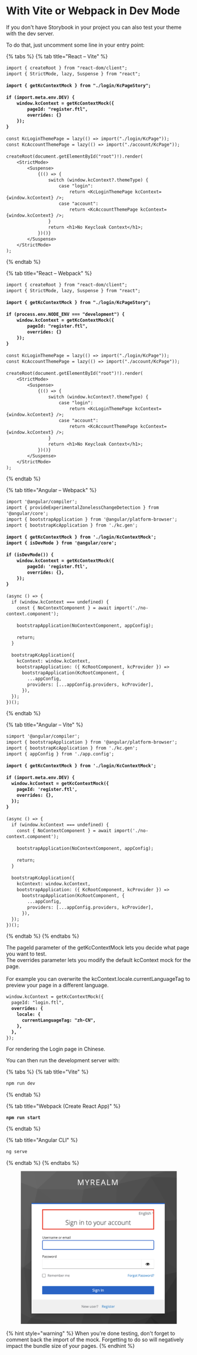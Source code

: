 # With Vite or Webpack in Dev Mode

If you don't have Storybook in your project you can also test your theme with the dev server.

To do that, just uncomment some line in your entry point:

{% tabs %}
{% tab title="React – Vite" %}
<pre class="language-tsx" data-title="src/main.tsx"><code class="lang-tsx">import { createRoot } from "react-dom/client";
import { StrictMode, lazy, Suspense } from "react";

<strong>import { getKcContextMock } from "./login/KcPageStory";
</strong>
<strong>if (import.meta.env.DEV) {
</strong><strong>    window.kcContext = getKcContextMock({
</strong><strong>        pageId: "register.ftl",
</strong><strong>        overrides: {}
</strong><strong>    });
</strong><strong>}
</strong>
const KcLoginThemePage = lazy(() => import("./login/KcPage"));
const KcAccountThemePage = lazy(() => import("./account/KcPage"));

createRoot(document.getElementById("root")!).render(
    &#x3C;StrictMode>
        &#x3C;Suspense>
            {(() => {
                switch (window.kcContext?.themeType) {
                    case "login":
                        return &#x3C;KcLoginThemePage kcContext={window.kcContext} />;
                    case "account":
                        return &#x3C;KcAccountThemePage kcContext={window.kcContext} />;
                }
                return &#x3C;h1>No Keycloak Context&#x3C;/h1>;
            })()}
        &#x3C;/Suspense>
    &#x3C;/StrictMode>
);
</code></pre>
{% endtab %}

{% tab title="React – Webpack" %}
<pre class="language-tsx" data-title="src/index.tsx"><code class="lang-tsx">import { createRoot } from "react-dom/client";
import { StrictMode, lazy, Suspense } from "react";

<strong>import { getKcContextMock } from "./login/KcPageStory";
</strong>
<strong>if (process.env.NODE_ENV === "development") {
</strong><strong>    window.kcContext = getKcContextMock({
</strong><strong>        pageId: "register.ftl",
</strong><strong>        overrides: {}
</strong><strong>    });
</strong><strong>}
</strong>
const KcLoginThemePage = lazy(() => import("./login/KcPage"));
const KcAccountThemePage = lazy(() => import("./account/KcPage"));

createRoot(document.getElementById("root")!).render(
    &#x3C;StrictMode>
        &#x3C;Suspense>
            {(() => {
                switch (window.kcContext?.themeType) {
                    case "login":
                        return &#x3C;KcLoginThemePage kcContext={window.kcContext} />;
                    case "account":
                        return &#x3C;KcAccountThemePage kcContext={window.kcContext} />;
                }
                return &#x3C;h1>No Keycloak Context&#x3C;/h1>;
            })()}
        &#x3C;/Suspense>
    &#x3C;/StrictMode>
);
</code></pre>
{% endtab %}

{% tab title="Angular – Webpack" %}
<pre class="language-typescript" data-title="src/main.ts"><code class="lang-typescript">import '@angular/compiler';
import { provideExperimentalZonelessChangeDetection } from '@angular/core';
import { bootstrapApplication } from '@angular/platform-browser';
import { bootstrapKcApplication } from './kc.gen';

<strong>import { getKcContextMock } from './login/KcContextMock';
</strong><strong>import { isDevMode } from '@angular/core';
</strong><strong>
</strong><strong>if (isDevMode()) {
</strong><strong>    window.kcContext = getKcContextMock({
</strong><strong>        pageId: 'register.ftl',
</strong><strong>        overrides: {},
</strong><strong>    });
</strong><strong>}
</strong>
(async () => {
  if (window.kcContext === undefined) {
    const { NoContextComponent } = await import('./no-context.component');

    bootstrapApplication(NoContextComponent, appConfig);

    return;
  }

  bootstrapKcApplication({
    kcContext: window.kcContext,
    bootstrapApplication: ({ KcRootComponent, kcProvider }) =>
      bootstrapApplication(KcRootComponent, {
        ...appConfig,
        providers: [...appConfig.providers, kcProvider],
      }),
  });
})();
</code></pre>
{% endtab %}

{% tab title="Angular – Vite" %}
<pre class="language-typescript" data-title="src/main.ts"><code class="lang-typescript">simport '@angular/compiler';
import { bootstrapApplication } from '@angular/platform-browser';
import { bootstrapKcApplication } from './kc.gen';
import { appConfig } from './app.config';

<strong>import { getKcContextMock } from './login/KcContextMock';
</strong><strong>
</strong><strong>if (import.meta.env.DEV) {
</strong><strong>  window.kcContext = getKcContextMock({
</strong><strong>    pageId: 'register.ftl',
</strong><strong>    overrides: {},
</strong><strong>  });
</strong><strong>}
</strong>
(async () => {
  if (window.kcContext === undefined) {
    const { NoContextComponent } = await import('./no-context.component');

    bootstrapApplication(NoContextComponent, appConfig);

    return;
  }

  bootstrapKcApplication({
    kcContext: window.kcContext,
    bootstrapApplication: ({ KcRootComponent, kcProvider }) =>
      bootstrapApplication(KcRootComponent, {
        ...appConfig,
        providers: [...appConfig.providers, kcProvider],
      }),
  });
})();
</code></pre>
{% endtab %}
{% endtabs %}

The pageId parameter of the getKcContextMock lets you decide what page you want to test.\
The overrides parameter lets you modify the default kcContext mock for the page.\
\
For example you can overwrite the kcContext.locale.currentLanguageTag to preview your page in a different language.

<pre class="language-tsx"><code class="lang-tsx">window.kcContext = getKcContextMock({
  pageId: "login.ftl",
<strong>  overrides: {
</strong><strong>    locale: {
</strong><strong>      currentLanguageTag: "zh-CN",
</strong><strong>    },
</strong><strong>  },
</strong>});
</code></pre>

For rendering the Login page in Chinese.

You can then run the development server with:

{% tabs %}
{% tab title="Vite" %}
```bash
npm run dev
```
{% endtab %}

{% tab title="Webpack (Create React App)" %}
<pre class="language-bash"><code class="lang-bash"><strong>npm run start
</strong></code></pre>
{% endtab %}

{% tab title="Angular CLI" %}
```bash
ng serve
```
{% endtab %}
{% endtabs %}

<figure><img src="../../.gitbook/assets/image (54).png" alt=""><figcaption></figcaption></figure>

{% hint style="warning" %}
When you're done testing, don't forget to comment back the import of the mock. Forgetting to do so will negatively impact the bundle size of your pages.
{% endhint %}
